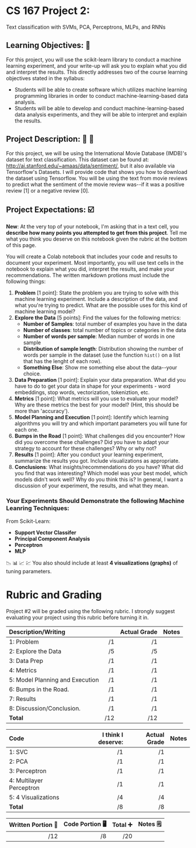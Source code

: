 # CS 167 Project 2: 
Text classification with SVMs, PCA, Perceptrons, MLPs, and RNNs

## Learning Objectives: 📝
For this project, you will use the scikit-learn library to conduct a machine learning experiment, and your write-up will ask you to explain what you did and interpret the results. This directly addresses two of the course learning objectives stated in the syllabus:
- Students will be able to create software which utilizes machine learning programming libraries in order to conduct machine-learning-based data analysis.
- Students will be able to develop and conduct machine-learning-based data analysis experiments, and they will be able to interpret and explain the results.

## Project Description: 🎥 🍿
For this project, we will be using the International Movie Database (IMDB)'s dataset for text classification. This dataset can be found at: http://ai.stanford.edu/~amaas/data/sentiment/, but it also available via Tensorflow's Datasets. I will provide code that shows you how to download the dataset using Tensorflow. You will be using the text from movie reviews to predict what the sentiment of the movie review was--if it was a positive review [1] or a negative review [0]. 

## Project Expectations: ☑️
**New**: At the very top of your notebook, I'm asking that in a text cell, you **describe how many points you attempted to get from this project**. Tell me what you think you deserve on this notebook given the rubric at the bottom of this page. 

You will create a Colab notebook that includes your code and results to document your experiment. Most importantly, you will use text cells in the notebook to explain what you did, interpret the results, and make your recommendations. The written markdown protions must include the following things:
1. **Problem** [1 point]: State the problem you are trying to solve with this machine learning experiment. Include a description of the data, and what you're trying to predict. What are the possible uses for this kind of machine learning model?
2. **Explore the Data** [5 points]: Find the values for the following metrics: 
    - __Number of Samples__: total number of examples you have in the data 
    - __Number of classes__: total number of topics or categories in the data
    - __Number of words per sample__: Median number of words in one sample
    - __Distribution of sample length__: Distribution showing the number of words per sample in the dataset (use the function `hist()` on a list that has the lenght of each row). 
    - __Something Else__: Show me something else about the data--your choice.
3.  **Data Preparation** [1 point]: Explain your data preparation. What did you have to do to get your data in shape for your experiments - word embeddings, stop words, vectorization, tokeniztion, etc. 
4.  **Metrics** [1 point]: What metrics will you use to evaluate your model? Why are these metrics the best for your model? (Hint, this should be more than 'accuracy').
5.  **Model Planning and Execution** [1 point]: Identify which learning algorithms you will try and which important parameters you will tune for each one. 
6.  **Bumps in the Road** [1 point]: What challenges did you encounter? How did you overcome these challenges? Did you have to adapt your strategy to account for these challenges? Why or why not?
7.  **Results** [1 point]: After you conduct your learning experiment, summarize the results you got. Include visualizations as appropriate. 
8.  **Conclusions**: What insights/recommendations do you have? What did you find that was interesting? Which model was your best model, which models didn't work well? Why do you think this is? In general, I want a discussion of your experiment, the results, and what they mean.

### Your Experiments Should Demonstrate the following Machine Leanring Techniques:
From Scikit-Learn:
- **Support Vector Classifer**
- **Principal Component Analysis**
- **Perceptron**
- **MLP**

📉 📊 📈 💹 You also should include at least **4 visualizations (graphs)** of tuning parameters.

# Rubric and Grading
Project #2 will be graded using the following rubric. I strongly suggest evaluating your project using this rubric before turning it in.

| **Description/Writing**  ||**Actual Grade**|**Notes** |
| :------------------------------- | -------: | ----: |:---- |
| 1: Problem                       |        /1|       /1|    |
| 2: Explore the Data              |        /5|       /5|    | 
| 3: Data Prep                     |        /1|       /1|    |
| 4: Metrics                       |        /1|       /1|    | 
| 5: Model Planning and Execution  |        /1|       /1|    |
| 6: Bumps in the Road.            |        /1|       /1|    |
| 7: Results                       |        /1|       /1|    | 
| 8: Discussion/Conclusion.        |        /1|       /1|    |
| <b>Total                         |       /12 |     /12 </b>   |

| **Code**  |**I think I deserve:**   |**Actual Grade**   |**Notes** |
| :------------------------------- | -------: |-------: | :---- |
| 1: SVC                           |        /1|        /1|   |
| 2: PCA                           |        /1|        /1|   | 
| 3: Perceptron                    |        /1|        /1|   |
| 4: Multilayer Perceptron         |        /1|        /1|   | 
| 5: 4 Visualizations              |        /4|        /4|   | 
| <b>Total                         |       /8 |        /8|</b>   |


| **Written Portion** 📝 | **Code Portion** 🖥️ |**Total** ➕ |**Notes** 🗒️|
| ---------: | -------------------: |-------------: |---------- |
|       /12  |                  /8 |         /20|           |
